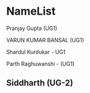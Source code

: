 # NameList


Pranjay Gupta (UG1)

VARUN KUMAR BANSAL (UG1)

Shardul Kurdukar - UG1

Parth Raghuwanshi - (UG1)

## Siddharth  (UG-2)
